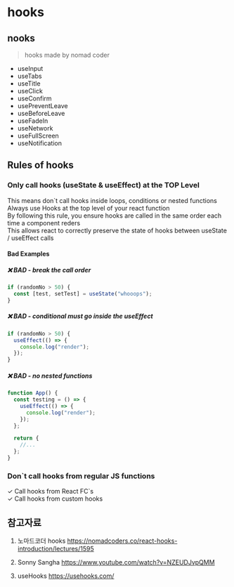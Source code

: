 # hooks

## nooks

> hooks made by nomad coder

- useInput
- useTabs
- useTitle
- useClick
- useConfirm
- usePreventLeave
- useBeforeLeave
- useFadeIn
- useNetwork
- useFullScreen
- useNotification

## Rules of hooks

### Only call hooks (useState & useEffect) at the TOP Level

This means don`t call hooks inside loops, conditions or nested functions  
Always use Hooks at the top level of your react function  
By following this rule, you ensure hooks are called in the same order each time a component reders  
This allows react to correctly preserve the state of hooks between useState / useEffect calls

#### Bad Examples

##### ❌ BAD - break the call order

```js
if (randomNo > 50) {
  const [test, setTest] = useState("whooops");
}
```

##### ❌ BAD - conditional must go inside the useEffect

```js
if (randomNo > 50) {
  useEffect(() => {
    console.log("render");
  });
}
```

##### ❌ BAD - no nested functions

```js
function App() {
  const testing = () => {
    useEffect(() => {
      console.log("render");
    });
  };

  return {
    //...
  };
}
```

### Don`t call hooks from regular JS functions

✓ Call hooks from React FC`s  
✓ Call hooks from custom hooks

## 참고자료

1. 노마드코더 hooks
   https://nomadcoders.co/react-hooks-introduction/lectures/1595

2. Sonny Sangha
   https://www.youtube.com/watch?v=NZEUDJvpQMM

3. useHooks
   https://usehooks.com/
